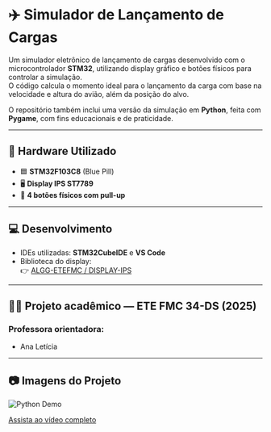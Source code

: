 # ✈️ Simulador de Lançamento de Cargas

Um simulador eletrônico de lançamento de cargas desenvolvido com o microcontrolador **STM32**, utilizando display gráfico e botões físicos para controlar a simulação.  
O código calcula o momento ideal para o lançamento da carga com base na velocidade e altura do avião, além da posição do alvo.

O repositório também inclui uma versão da simulação em **Python**, feita com **Pygame**, com fins educacionais e de praticidade.

---

## 🔧 Hardware Utilizado

- 🟦 **STM32F103C8** (Blue Pill)  
- 🖥️ **Display IPS ST7789**  
- 🔘 **4 botões físicos com pull-up**

---

## 💻 Desenvolvimento

- IDEs utilizadas: **STM32CubeIDE** e **VS Code**
- Biblioteca do display:  
  👉 [ALGG-ETEFMC / DISPLAY-IPS](https://github.com/ALGG-ETEFMC/DISPLAY-IPS.git)

---

## 👨‍🏫 Projeto acadêmico — ETE FMC 34-DS (2025)

### Professora orientadora:
- Ana Letícia

---

## 📷 Imagens do Projeto

![Python Demo](https://github.com/user-attachments/assets/c748918d-05d0-456c-a881-15bbadd81ba9)

[Assista ao vídeo completo](https://youtu.be/SZsq02LZB1M)
